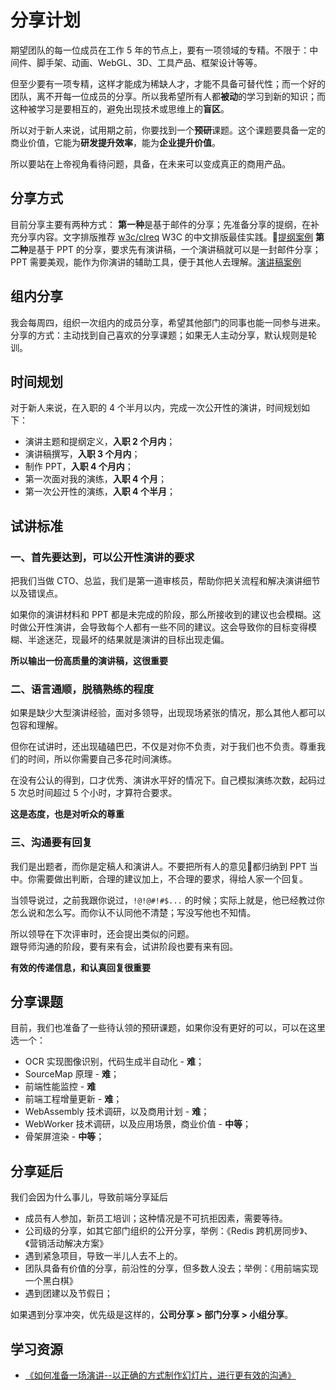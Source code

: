 # 分享计划

期望团队的每一位成员在工作 5 年的节点上，要有一项领域的专精。不限于：中间件、脚手架、动画、WebGL、3D、工具产品、框架设计等等。  

但至少要有一项专精，这样才能成为稀缺人才，才能不具备可替代性；而一个好的团队，离不开每一位成员的分享。所以我希望所有人都**被动**的学习到新的知识；而这种被学习是要相互的，避免出现技术或思维上的**盲区**。

所以对于新人来说，试用期之前，你要找到一个**预研**课题。这个课题要具备一定的商业价值，它能为**研发提升效率**，能为**企业提升价值**。

所以要站在上帝视角看待问题，具备，在未来可以变成真正的商用产品。

## 分享方式
目前分享主要有两种方式：
**第一种**是基于邮件的分享；先准备分享的提纲，在补充分享内容。文字排版推荐 [w3c/clreq](https://github.com/w3c/clreq) W3C 的中文排版最佳实践。[提纲案例](https://www.cnblogs.com/wubaiqing/p/6726429.html)
**第二种**是基于 PPT 的分享，要求先有演讲稿，一个演讲稿就可以是一封邮件分享；PPT 需要美观，能作为你演讲的辅助工具，便于其他人去理解。[演讲稿案例](https://note.youdao.com/share/?id=33985951c21d2d2898c8190412dc1219&type=note)

## 组内分享
我会每周四，组织一次组内的成员分享，希望其他部门的同事也能一同参与进来。  
分享的方式：主动找到自己喜欢的分享课题；如果无人主动分享，默认规则是轮训。

## 时间规划
对于新人来说，在入职的 4 个半月以内，完成一次公开性的演讲，时间规划如下：
- 演讲主题和提纲定义，**入职 2 个月内**；
- 演讲稿撰写，**入职 3 个月内**；
- 制作 PPT，**入职 4 个月内**；
- 第一次面对我的演练，**入职 4 个月**；
- 第一次公开性的演练，**入职 4 个半月**；

## 试讲标准
### 一、首先要达到，可以公开性演讲的要求
把我们当做 CTO、总监，我们是第一道审核员，帮助你把关流程和解决演讲细节以及错误点。  

如果你的演讲材料和 PPT 都是未完成的阶段，那么所接收到的建议也会模糊。这时做公开性演讲，会导致每个人都有一些不同的建议。这会导致你的目标变得模糊、半途迷茫，现最坏的结果就是演讲的目标出现走偏。  

**所以输出一份高质量的演讲稿，这很重要**

### 二、语言通顺，脱稿熟练的程度
如果是缺少大型演讲经验，面对多领导，出现现场紧张的情况，那么其他人都可以包容和理解。  

但你在试讲时，还出现磕磕巴巴，不仅是对你不负责，对于我们也不负责。尊重我们的时间，所以你需要自己多花时间演练。  

在没有公认的得到，口才优秀、演讲水平好的情况下。自己模拟演练次数，起码过 5 次总时间超过 5 个小时，才算符合要求。  

**这是态度，也是对听众的尊重**

### 三、沟通要有回复
我们是出题者，而你是定稿人和演讲人。不要把所有人的意见都归纳到 PPT 当中。你需要做出判断，合理的建议加上，不合理的要求，得给人家一个回复。  

当领导说过，之前我跟你说过，`!@!@#!#$...` 的时候；实际上就是，他已经教过你怎么说和怎么写。而你认不认同他不清楚；写没写他也不知情。

所以领导在下次评审时，还会提出类似的问题。  
跟导师沟通的阶段，要有来有会，试讲阶段也要有来有回。  

**有效的传递信息，和认真回复很重要**

## 分享课题
目前，我们也准备了一些待认领的预研课题，如果你没有更好的可以，可以在这里选一个：

- OCR 实现图像识别，代码生成半自动化 - **难**；
- SourceMap 原理 - **难**；
- 前端性能监控 - **难**
- 前端工程增量更新 - **难**；
- WebAssembly 技术调研，以及商用计划 - **难**；
- WebWorker 技术调研，以及应用场景，商业价值 - **中等**；
- 骨架屏渲染 - **中等**；

## 分享延后
我们会因为什么事儿，导致前端分享延后
- 成员有人参加，新员工培训；这种情况是不可抗拒因素，需要等待。
- 公司级的分享，如其它部门组织的公开分享，举例：《Redis 跨机房同步》、《营销活动解决方案》
- 遇到紧急项目，导致一半儿人去不上的。
- 团队具备有价值的分享，前沿性的分享，但多数人没去；举例：《用前端实现一个黑白棋》
- 遇到团建以及节假日； 

如果遇到分享冲突，优先级是这样的，**公司分享 > 部门分享 > 小组分享**。

## 学习资源
- [《如何准备一场演讲--以正确的方式制作幻灯片，进行更有效的沟通》](https://www.cnblogs.com/wubaiqing/p/9115523.html)
